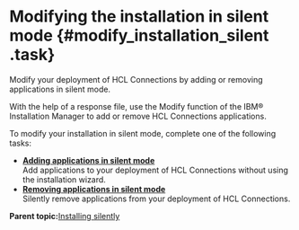# Modifying the installation in silent mode {#modify_installation_silent .task}

Modify your deployment of HCL Connections by adding or removing applications in silent mode.

With the help of a response file, use the Modify function of the IBM® Installation Manager to add or remove HCL Connections applications.

To modify your installation in silent mode, complete one of the following tasks:

-   **[Adding applications in silent mode](../install/t_silent_modify-add.md)**  
Add applications to your deployment of HCL Connections without using the installation wizard.
-   **[Removing applications in silent mode](../install/t_silent_modify-remove.md)**  
Silently remove applications from your deployment of HCL Connections.

**Parent topic:**[Installing silently](../install/c_install_silent.md)

